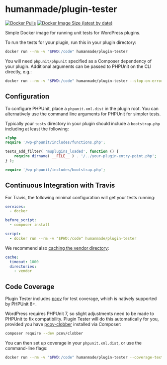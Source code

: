 # humanmade/plugin-tester

[![Docker Pulls](https://img.shields.io/docker/pulls/humanmade/plugin-tester)](https://hub.docker.com/repository/docker/humanmade/plugin-tester) [![Docker Image Size (latest by date)](https://img.shields.io/docker/image-size/humanmade/plugin-tester)](https://hub.docker.com/repository/docker/humanmade/plugin-tester)

Simple Docker image for running unit tests for WordPress plugins.

To run the tests for your plugin, run this in your plugin directory:

```sh
docker run --rm -v "$PWD:/code" humanmade/plugin-tester
```

You will need `phpunit/phpunit` specified as a Composer dependency of your plugin. Additional arguments can be passed to PHPUnit on the CLI directly, e.g.:

```sh
docker run --rm -v "$PWD:/code" humanmade/plugin-tester --stop-on-error
```

## Configuration

To configure PHPUnit, place a `phpunit.xml.dist` in the plugin root. You can alternatively use the command line arguments for PHPUnit for simpler tests.

Typically your `tests` directory in your plugin should include a `bootstrap.php` including at least the following:

```php
<?php
require '/wp-phpunit/includes/functions.php';

tests_add_filter( 'muplugins_loaded', function () {
	require dirname( __FILE__ ) . '/../your-plugin-entry-point.php';
} );

require '/wp-phpunit/includes/bootstrap.php';
```

## Continuous Integration with Travis

For Travis, the following minimal configuration will get your tests running:

```yaml
services:
  - docker

before_script:
  - composer install

script:
  - docker run --rm -v "$PWD:/code" humanmade/plugin-tester
```

We recommend also [caching the vendor directory](https://docs.travis-ci.com/user/caching/#arbitrary-directories):

```yaml
cache:
  timeout: 1000
  directories:
    - vendor
```


## Code Coverage

Plugin Tester includes [pcov](https://github.com/krakjoe/pcov) for test coverage, which is natively supported by PHPUnit 8+.

WordPress requires PHPUnit 7, so slight adjustments need to be made to PHPUnit to fix compatibility. Plugin Tester will do this automatically for you, provided you have [pcov-clobber](https://github.com/krakjoe/pcov-clobber) installed via Composer:

```sh
composer require --dev pcov/clobber
```

You can then set up coverage in your `phpunit.xml.dist`, or use the command-line flags:

```sh
docker run --rm -v "$PWD:/code" humanmade/plugin-tester --coverage-text --whitelist inc/
```
